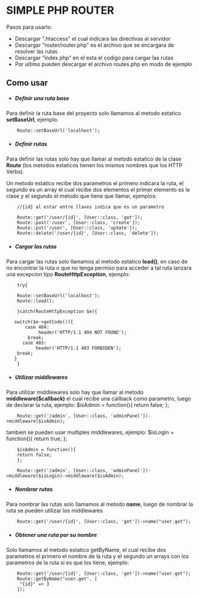 # SIMPLE PHP ROUTER
Pasos para usarlo:
- Descargar ".htaccess" el cual indicara las directivas al servidor
- Descargar "router/router.php" es el archivo que se encargara de resolver las rutas
- Descargar "index.php" en el esta el codigo para cargar las rutas
- Por ultimo pueden descargar el archivo routes.php en modo de ejemplo

## Como usar
- ##### **Definir una ruta base**
Para definir la ruta base del proyecto solo llamamos al metodo estatico **setBaseUrl**, ejemplo:

		Route::setBaseUrl('localhost');
- ##### **Definir rutas**
Para definir las rutas solo hay que llamar al metodo estatico de la clase **Route** (los metodos estaticos tienen los mismos nombres que los HTTP Verbs).

  Un metodo estatico recibe dos parametros el primero indicara la ruta, el segundo es un array el cual recibe dos elementos el primer elemento es la clase y el segundo el metodo que tiene que llamar, ejemplos:

		//{id} al estar entre llaves indica que es un parametro
		
		Route::get('/user/{id}', [User::class, 'get']);
		Route::post('/user', [User::class, 'create']);
		Route::put('/user', [User::class, 'update']);
		Route::delete('/user/{id}', [User::class, 'delete']);
- ##### **Cargar las rutas**
Para cargar las rutas solo llamamos al metodo estatico **load()**, en caso de no encontrar la ruta o que no tenga permiso para acceder a tal ruta lanzara una excepcion tipo **RouteHttpException**, ejemplo:

		try{
	
	    Route::setBaseUrl('localhost');
	    Route::load();
	
		}catch(RouteHttpException $e){
 	   
 	   switch($e->getCode()){
 	       case 404: 
 	            header('HTTP/1.1 404 NOT FOUND');
	        break;
  	      case 403:
 	           header('HTTP/1.1 403 FORBIDEN');
        break;
 	   }
		}


- ##### **Utilizar middlewares**
Para utilizar middlewares solo hay que llamar al metodo **middleware($callback)** el cual recibe una callback como parametro, luego de declarar la ruta, ejemplo:
		$isAdmin = function(){
  		return false;
		};
		
		Route::get('/admin', [User::class, 'adminPanel'])->middleware($isAdmin);

  tambien se pueden usar multiples middlewares, ejemplo:
  	$isLogin = function(){
    		return true;
		};
		
		$isAdmin = function(){
  		return false;
		};
		
		Route::get('/admin', [User::class, 'adminPanel'])->middleware($isLogin)->middleware($isAdmin);
- ##### **Nombrar rutas**
Para nombrar las rutas solo llamamos al metodo **name**, luego de nombrar la ruta se pueden utilizar los middlewares

		Route::get('/user/{id}', [User::class, 'get'])->name("user.get");

- ##### **Obtener una ruta por su nombre**
Solo llamamos al metodo estatico getByName, el cual recibe dos parametros el primero el nombre de la ruta y el segundo un arrays con los parametros de la ruta si es que los tiene, ejemplo:

		Route::get('/user/{id}', [User::class, 'get'])->name("user.get");
		Route::getByName("user.get", [
		 "{id}" => 3
		]);
